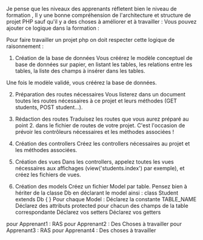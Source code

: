 Je pense que les niveaux des apprenants réfletent bien le niveau de formation , 
Il y une bonne compréhension de l'architecture et structure de projet PHP sauf qu'il y a des choses à améliorer 
et à travailler  : Vous pouvez ajouter ce logique dans la formation : 

Pour faire travailler un projet php on doit respecter cette logique de raisonnement : 

1. Création de la base de données
   Vous créérez le modèle conceptuel de base de données sur papier, en listant les tables, les relations entre les tables, la liste des champs à insérer dans les tables.

Une fois le modèle validé, vous créérez la base de données.

2. Préparation des routes nécessaires
   Vous listerez dans un document toutes les routes nécessaires à ce projet et leurs méthodes (GET students, POST student...).


3. Rédaction des routes
   Traduisez les routes que vous aurez préparé au point 2. dans le fichier de routes de votre projet.
   C'est l'occasion de prévoir les contrôleurs nécessaires et les méthodes associées !

5. Création des controllers
   Créez les controllers nécessaires au projet et les méthodes associées.

6. Création des vues
   Dans les controllers, appelez toutes les vues nécessaires aux affichages (view('students.index') par exemple), et créez les fichiers de vues.

7. Création des models
   Créez un fichier Model par table. Pensez bien à hériter de la classe Db en déclarant le model ainsi : class Student extends Db { }
   Pour chaque Model :
   Déclarez la constante TABLE_NAME
   Déclarez des attributs protected pour chacun des champs de la table correspondante
   Déclarez vos setters
   Déclarez vos getters


pour Apprenant1 : RAS
pour Apprenant2 : Des Choses à travailler
pour Apprenant3 : RAS
pour Apprenant4 : Des choses à travailler  
